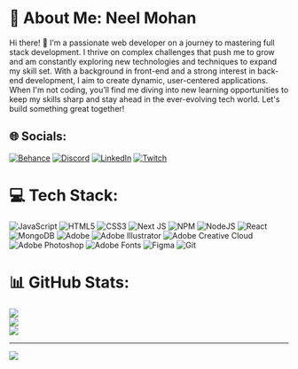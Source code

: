 # 💫 About Me: Neel Mohan
Hi there! 👋 I’m a passionate web developer on a journey to mastering full stack development. I thrive on complex challenges that push me to grow and am constantly exploring new technologies and techniques to expand my skill set. With a background in front-end and a strong interest in back-end development, I aim to create dynamic, user-centered applications. When I'm not coding, you’ll find me diving into new learning opportunities to keep my skills sharp and stay ahead in the ever-evolving tech world. Let's build something great together!


## 🌐 Socials:
[![Behance](https://img.shields.io/badge/Behance-1769ff?logo=behance&logoColor=white)](https://www.behance.net/neelmohan) [![Discord](https://img.shields.io/badge/Discord-%237289DA.svg?logo=discord&logoColor=white)](https://discord.gg/pstl.002) [![LinkedIn](https://img.shields.io/badge/LinkedIn-%230077B5.svg?logo=linkedin&logoColor=white)](https://www.linkedin.com/in/neel-mohan-9a8418325/) [![Twitch](https://img.shields.io/badge/Twitch-%239146FF.svg?logo=Twitch&logoColor=white)](https://twitch.tv/PSTL002) 

# 💻 Tech Stack:
![JavaScript](https://img.shields.io/badge/javascript-%23323330.svg?style=for-the-badge&logo=javascript&logoColor=%23F7DF1E) ![HTML5](https://img.shields.io/badge/html5-%23E34F26.svg?style=for-the-badge&logo=html5&logoColor=white) ![CSS3](https://img.shields.io/badge/css3-%231572B6.svg?style=for-the-badge&logo=css3&logoColor=white) ![Next JS](https://img.shields.io/badge/Next-black?style=for-the-badge&logo=next.js&logoColor=white) ![NPM](https://img.shields.io/badge/NPM-%23CB3837.svg?style=for-the-badge&logo=npm&logoColor=white) ![NodeJS](https://img.shields.io/badge/node.js-6DA55F?style=for-the-badge&logo=node.js&logoColor=white) ![React](https://img.shields.io/badge/react-%2320232a.svg?style=for-the-badge&logo=react&logoColor=%2361DAFB) ![MongoDB](https://img.shields.io/badge/MongoDB-%234ea94b.svg?style=for-the-badge&logo=mongodb&logoColor=white) ![Adobe](https://img.shields.io/badge/adobe-%23FF0000.svg?style=for-the-badge&logo=adobe&logoColor=white) ![Adobe Illustrator](https://img.shields.io/badge/adobe%20illustrator-%23FF9A00.svg?style=for-the-badge&logo=adobe%20illustrator&logoColor=white) ![Adobe Creative Cloud](https://img.shields.io/badge/Adobe%20Creative%20Cloud-DA1F26.svg?style=for-the-badge&logo=Adobe%20Creative%20Cloud&logoColor=white) ![Adobe Photoshop](https://img.shields.io/badge/adobe%20photoshop-%2331A8FF.svg?style=for-the-badge&logo=adobe%20photoshop&logoColor=white) ![Adobe Fonts](https://img.shields.io/badge/Adobe%20Fonts-000B1D.svg?style=for-the-badge&logo=Adobe%20Fonts&logoColor=white) ![Figma](https://img.shields.io/badge/figma-%23F24E1E.svg?style=for-the-badge&logo=figma&logoColor=white) ![Git](https://img.shields.io/badge/git-%23F05033.svg?style=for-the-badge&logo=git&logoColor=white)
# 📊 GitHub Stats:
![](https://github-readme-stats.vercel.app/api?username=PSTL-02&theme=midnight-purple&hide_border=false&include_all_commits=true&count_private=false)<br/>
![](https://github-readme-streak-stats.herokuapp.com/?user=PSTL-02&theme=midnight-purple&hide_border=false)<br/>
![](https://github-readme-stats.vercel.app/api/top-langs/?username=PSTL-02&theme=midnight-purple&hide_border=false&include_all_commits=true&count_private=false&layout=compact)

---
[![](https://visitcount.itsvg.in/api?id=PSTL-02&icon=2&color=6)](https://visitcount.itsvg.in)

<!-- Proudly created with GPRM ( https://gprm.itsvg.in ) -->
